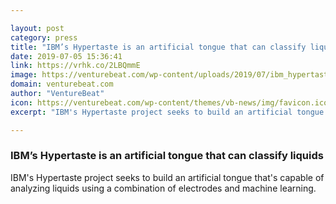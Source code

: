 ```yaml
---

layout: post
category: press
title: "IBM’s Hypertaste is an artificial tongue that can classify liquids"
date: 2019-07-05 15:36:41
link: https://vrhk.co/2LBQmmE
image: https://venturebeat.com/wp-content/uploads/2019/07/ibm_hypertaste-e1562339935678.png?w=1200&strip=all
domain: venturebeat.com
author: "VentureBeat"
icon: https://venturebeat.com/wp-content/themes/vb-news/img/favicon.ico
excerpt: "IBM's Hypertaste project seeks to build an artificial tongue that's capable of analyzing liquids using a combination of electrodes and machine learning."

---
```


### IBM’s Hypertaste is an artificial tongue that can classify liquids

IBM's Hypertaste project seeks to build an artificial tongue that's capable of analyzing liquids using a combination of electrodes and machine learning.